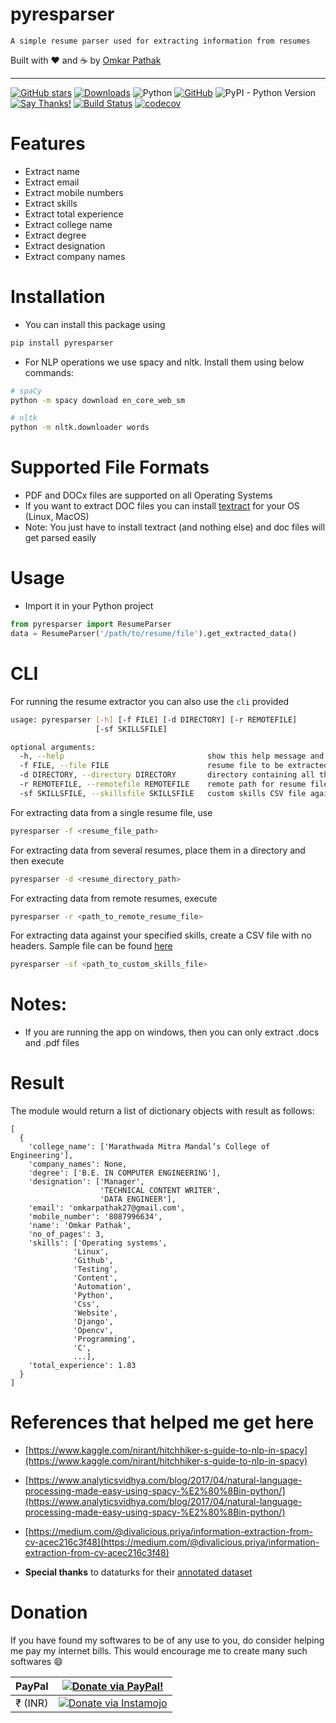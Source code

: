 # pyresparser

```
A simple resume parser used for extracting information from resumes
```

Built with ❤︎ and :coffee: by  [Omkar Pathak](https://github.com/OmkarPathak)

---

[![GitHub stars](https://img.shields.io/github/stars/OmkarPathak/pyresparser.svg)](https://github.com/OmkarPathak/pyresparser/stargazers)
[![Downloads](https://pepy.tech/badge/pyresparser)](https://pepy.tech/project/pyresparser)
![Python](https://img.shields.io/badge/Python-3.7-brightgreen.svg)
[![GitHub](https://img.shields.io/github/license/omkarpathak/pyresparser.svg)](https://github.com/OmkarPathak/pyresparser/blob/master/LICENSE) ![PyPI - Python Version](https://img.shields.io/pypi/pyversions/Django.svg) [![Say Thanks!](https://img.shields.io/badge/Say%20Thanks-:D-1EAEDB.svg)](https://saythanks.io/to/OmkarPathak)
[![Build Status](https://travis-ci.com/OmkarPathak/pyresparser.svg?branch=master)](https://travis-ci.com/OmkarPathak/pyresparser)
[![codecov](https://codecov.io/gh/OmkarPathak/pyresparser/branch/master/graph/badge.svg)](https://codecov.io/gh/OmkarPathak/pyresparser)

# Features

- Extract name
- Extract email
- Extract mobile numbers
- Extract skills
- Extract total experience
- Extract college name
- Extract degree
- Extract designation
- Extract company names

# Installation

- You can install this package using

```bash
pip install pyresparser
```

- For NLP operations we use spacy and nltk. Install them using below commands:

```bash
# spaCy
python -m spacy download en_core_web_sm

# nltk
python -m nltk.downloader words
```

# Supported File Formats

- PDF and DOCx files are supported on all Operating Systems
- If you want to extract DOC files you can install [textract](https://textract.readthedocs.io/en/stable/installation.html) for your OS (Linux, MacOS)
- Note: You just have to install textract (and nothing else) and doc files will get parsed easily

# Usage

- Import it in your Python project

```python
from pyresparser import ResumeParser
data = ResumeParser('/path/to/resume/file').get_extracted_data()
```

# CLI

For running the resume extractor you can also use the `cli` provided

```bash
usage: pyresparser [-h] [-f FILE] [-d DIRECTORY] [-r REMOTEFILE]
                   [-sf SKILLSFILE]

optional arguments:
  -h, --help                                show this help message and exit
  -f FILE, --file FILE                      resume file to be extracted
  -d DIRECTORY, --directory DIRECTORY       directory containing all the resumes to be extracted
  -r REMOTEFILE, --remotefile REMOTEFILE    remote path for resume file to be extracted
  -sf SKILLSFILE, --skillsfile SKILLSFILE   custom skills CSV file against which skills are searched for
```

For extracting data from a single resume file, use

```bash
pyresparser -f <resume_file_path>
```

For extracting data from several resumes, place them in a directory and then execute

```bash
pyresparser -d <resume_directory_path>
```

For extracting data from remote resumes, execute

```bash
pyresparser -r <path_to_remote_resume_file>
```

For extracting data against your specified skills, create a CSV file with no headers. Sample file can be found [here](pyresparser/skills.csv)

```bash
pyresparser -sf <path_to_custom_skills_file>
```

# Notes:

- If you are running the app on windows, then you can only extract .docs and .pdf files

# Result

The module would return a list of dictionary objects with result as follows:

```
[
  {
    'college_name': ['Marathwada Mitra Mandal’s College of Engineering'],
    'company_names': None,
    'degree': ['B.E. IN COMPUTER ENGINEERING'],
    'designation': ['Manager',
                    'TECHNICAL CONTENT WRITER',
                    'DATA ENGINEER'],
    'email': 'omkarpathak27@gmail.com',
    'mobile_number': '8087996634',
    'name': 'Omkar Pathak',
    'no_of_pages': 3,
    'skills': ['Operating systems',
              'Linux',
              'Github',
              'Testing',
              'Content',
              'Automation',
              'Python',
              'Css',
              'Website',
              'Django',
              'Opencv',
              'Programming',
              'C',
              ...],
    'total_experience': 1.83
  }
]
```

# References that helped me get here

- [https://www.kaggle.com/nirant/hitchhiker-s-guide-to-nlp-in-spacy](https://www.kaggle.com/nirant/hitchhiker-s-guide-to-nlp-in-spacy)

- [https://www.analyticsvidhya.com/blog/2017/04/natural-language-processing-made-easy-using-spacy-%E2%80%8Bin-python/](https://www.analyticsvidhya.com/blog/2017/04/natural-language-processing-made-easy-using-spacy-%E2%80%8Bin-python/)

- [https://medium.com/@divalicious.priya/information-extraction-from-cv-acec216c3f48](https://medium.com/@divalicious.priya/information-extraction-from-cv-acec216c3f48)

- **Special thanks** to dataturks for their [annotated dataset](https://dataturks.com/blog/named-entity-recognition-in-resumes.php)

# Donation

If you have found my softwares to be of any use to you, do consider helping me pay my internet bills. This would encourage me to create many such softwares :smile:

| PayPal | <a href="https://paypal.me/omkarpathak27" target="_blank"><img src="https://www.paypalobjects.com/webstatic/mktg/logo/AM_mc_vs_dc_ae.jpg" alt="Donate via PayPal!" title="Donate via PayPal!" /></a> |
|:-------------------------------------------:|:-------------------------------------------------------------:|
| ₹ (INR)  | <a href="https://www.instamojo.com/@omkarpathak/" target="_blank"><img src="https://www.soldermall.com/images/pic-online-payment.jpg" alt="Donate via Instamojo" title="Donate via instamojo" /></a> |
